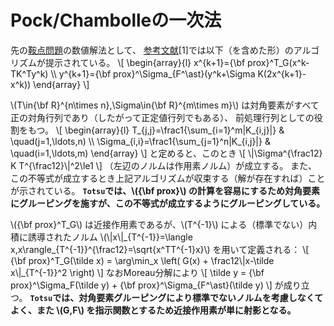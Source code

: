 # Pock/Chambolleの一次法

先の[鞍点問題](./separable_problem.md#鞍点問題)の数値解法として、
[参考文献](./reference.md)[1]では以下（を含めた形）のアルゴリズムが提示されている。
\\[
    \begin{array}{l}
        x^{k+1}={\bf prox}^T\_G(x^k-TK^Ty^k) \\\\
        y^{k+1}={\bf prox}^\Sigma\_{F^\ast}(y^k+\Sigma K(2x^{k+1}-x^k))
    \end{array}
\\]

\\(T\in{\bf R}^{n\times n},\Sigma\in{\bf R}^{m\times m}\\) は対角要素がすべて正の対角行列であり（したがって正定値行列でもある）、
前処理行列としての役割をもつ。
\\[
    \begin{array}{l}
        T_{j,j}=\frac1{\sum_{i=1}^m|K_{i,j}|} & \quad(j=1,\ldots,n) \\\\
        \Sigma_{i,i}=\frac1{\sum_{j=1}^n|K_{i,j}|} & \quad(i=1,\ldots,m)
    \end{array}
\\]
と定めると、このとき
\\[
    \\|\Sigma^{\frac12} K T^{\frac12}\\|^2\le1
\\]
（左辺のノルムは作用素ノルム）が成立する。
また、この不等式が成立するとき上記アルゴリズムが収束する（解が存在すれば）ことが示されている。
**`Totsu`では、\\({\bf prox}\\) の計算を容易にするため対角要素にグルーピングを施すが、この不等式が成立するようにグルーピングしている。**

\\({\bf prox}^T\_G\\) は近接作用素であるが、\\(T^{-1}\\) による（標準でない）内積に誘導されたノルム
\\(\\|x\\|\_{T^{-1}}=\langle x,x\rangle\_{T^{-1}}^{\frac12}=\sqrt{x^TT^{-1}x}\\) を用いて定義される：
\\[
    {\bf prox}^T\_G(\tilde x) = \arg\min_x \left( G(x) + \frac12\\|x-\tilde x\\|\_{T^{-1}}^2 \right)
\\]
なおMoreau分解により
\\[
    \tilde y = {\bf prox}^\Sigma\_F(\tilde y) + {\bf prox}^\Sigma\_{F^\ast}(\tilde y)
\\]
が成り立つ。
**`Totsu`では、対角要素グルーピングにより標準でないノルムを考慮しなくてよく、また \\(G,F\\) を指示関数とするため近接作用素が単に射影となる。**
